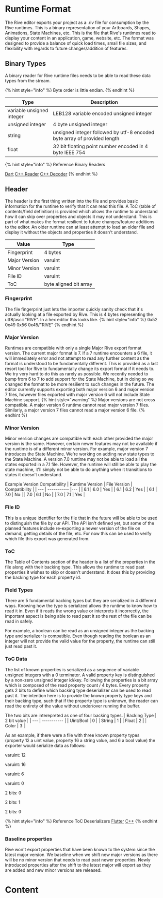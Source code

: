 # Runtime Format

The Rive editor exports your project as a .riv file for consumption by the Rive runtimes. This is a binary representation of your Artboards, Shapes, Animations, State Machines, etc. This is the file that Rive's runtimes read to display your content in an application, game, website, etc. The format was designed to provide a balance of quick load times, small file sizes, and flexibility with regards to future changes/addition of features.

## Binary Types
A binary reader for Rive runtime files needs to be able to read these data types from the stream.

{% hint style="info" %}
Byte order is little endian.
{% endhint %}

| Type | Description |
| --- | ----------- |
| variable unsigned integer | LEB128 variable encoded unsigned integer |
| unsigned integer | 4 byte unsigned integer |
| string | unsigned integer followed by utf-8 encoded byte array of provided length  |
| float | 32 bit floating point number encoded in 4 byte IEEE 754 |

{% hint style="info" %}
Reference Binary Readers

[Dart](https://github.com/rive-app/rive-flutter/blob/master/lib/src/utilities/binary_buffer/binary_reader.dart) 
[C++ Reader](https://github.com/rive-app/rive-cpp/blob/master/src/core/binary_reader.cpp) 
[C++ Decoder](https://github.com/rive-app/rive-cpp/blob/master/include/core/reader.h)
{% endhint %}

## Header
The header is the first thing written into the file and provides basic information for the runtime to verify that it can read this file. A ToC (table of contents/field definition) is provided which allows the runtime to understand how it can skip over properties and objects it may not understand. This is part of what makes the format resilient to future changes/feature additions to the editor. An older runtime can at least attempt to load an older file and display it without the objects and properties it doesn't understand.

| Value | Type |
| --- | ----------- |
| Fingerprint | 4 bytes |
| Major Version | varuint |
| Minor Version | varuint |
| File ID | varuint |
| ToC | byte aligned bit array |

### Fingerprint
The file fingerprint just lets the importer quickly sanity check that it's actually looking at a file exported by Rive. This is 4 bytes representing the utf8/ascii "RIVE". In a hex editor this looks like.
{% hint style="info" %}
0x52 0x49 0x56 0x45/"RIVE"
{% endhint %}

### Major Version
Runtimes are compatible with only a single Major Rive export format version. The current major format is 7. If a 7 runtime encounters a 6 file, it will immediately error and not attempt to read any further content as the format is understood to be fundamentally different. This is provided as a last resort tool for Rive to fundamentally change its export format if it needs to. We try very hard to do this as rarely as possible. We recently needed to bump from 6 to 7 to add support for the State Machine, but in doing so we changed the format to be more resilient to such changes in the future. The editor currently supports exporting both major version 6 and major version 7 files, however files exported with major version 6 will not include State Machine support.
{% hint style="warning" %}
Major versions are not cross compatible. A major version 6 runtime cannot read major version 7 files. Similarly, a major version 7 files cannot read a major version 6 file.
{% endhint %}

### Minor Version
Minor version changes are compatible with each other provided the major version is the same. However, certain newer features may not be available if the runtime is of a different minor version. For example, major version 7 introduces the State Machine. We're working on adding new state types to the State Machine. A version 7.0 runtime may not be able to load all the states exported in a 7.1 file. However, the runtime will still be able to play the state machine, it'll simply not be able to do anything when it transitions to states it doesn't understand.

Example Version Compatibility
| Runtime Version | File Version | Compatibility |
| --- | ----------- |--- |
| 6.1 | 6.0 | Yes |
| 6.1 | 6.2 | Yes |
| 6.1 | 7.0 | No |
| 7.0 | 6.1 | No |
| 7.0 | 7.1 | Yes |

### File ID
This is a unique identifier for the file that in the future will be able to be used to distinguish the file by our API. The API isn't defined yet, but some of the planned features include re-exporting a newer version of the file on demand, getting details of the file, etc. For now this can be used to verify which file this export was generated from.

### ToC
The Table of Contents section of the header is a list of the properties in the file along with their backing type. This allows the runtime to read past properties it wishes to skip or doesn't understand. It does this by providing the backing type for each property id.

### Field Types
There are 5 fundamental backing types but they are serialized in 4 different ways. Knowing how the type is serialized allows the runtime to know how to read it in. Even if it reads the wrong value or interprets it incorrectly, the important aspect is being able to read past it so the rest of the file can be read in safely.

For example, a boolean can be read as an unsigned integer as the backing type and serializer is compatible. Even though reading the boolean as an integer will not provide the valid value for the property, the runtime can still just read past it.

### ToC Data
The list of known properties is serialized as a sequence of variable unsigned integers with a 0 terminator. A valid property key is distinguished by a non-zero unsigned integer id/key. Following the properties is a bit array which is composed of the read property count / 4 bytes. Every property gets 2 bits to define which backing type deserializer can be used to read past it. The intention here is to provide the known property type keys and their backing type, such that if the property type is unknown, the reader can read the entirety of the value without under/over running the buffer.

The two bits are interepreted as one of four backing types.
| Backing Type | 2 bit value |
| --- | ----------- |
| Uint/Bool | 0 |
| String | 1 |
| Float | 2 |
| Color | 3 |

As an example, if there were a file with three known property types (property 12 a uint value, property 16 a string value, and 6 a bool value) the exporter would serialize data as follows:

varuint: 12

varuint: 16

varuint: 6

varuint: 0

2 bits: 0

2 bits: 1

2 bits: 0


{% hint style="info" %}
Reference ToC Deserializers
[Flutter](https://github.com/rive-app/rive-flutter/blob/bbee63bb6c791dcabd0cd9d9788ca7ec4783fddb/lib/src/rive_core/runtime/runtime_header.dart#L43-L60)
[C++](https://github.com/rive-app/rive-cpp/blob/4512406300b7333ba543cd87930e67a24c2fc715/include/runtime_header.hpp#L76-L104)
{% endhint %}

### Baseline properties

Rive won't export properties that have been known to the system since the latest major version. We baseline when we shift new major versions as there will be no minor version that needs to read past newer properties. Newly introduced properties after the shift to the latest major will export as they are added and new minor versions are released.
# Content

